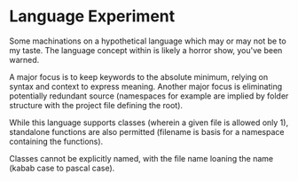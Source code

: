 # Language Experiment

Some machinations on a hypothetical language which may or may not be to my taste. The language concept within is likely a horror show, you've been warned.

A major focus is to keep keywords to the absolute minimum, relying on syntax and context to express meaning. Another major focus is eliminating potentially redundant source (namespaces for example are implied by folder structure with the project file defining the root).

While this language supports classes (wherein a given file is allowed only 1), standalone functions are also permitted (filename is basis for a namespace containing the functions).

Classes cannot be explicitly named, with the file name loaning the name (kabab case to pascal case).
